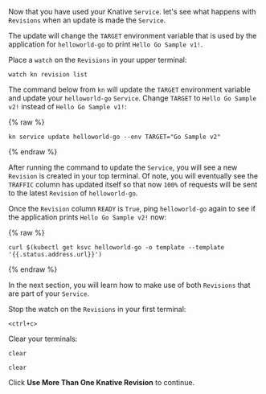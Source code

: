 Now that you have used your Knative `Service`. let's see what happens with 
`Revisions` when an update is made the `Service`.

The update will change the `TARGET` environment variable that is used by the 
application for `helloworld-go` to print `Hello Go Sample v1!`. 

Place a `watch` on the `Revisions` in your upper terminal:

```execute-1
watch kn revision list
```

The command below from `kn` will update the `TARGET` environment variable and update 
your `helloworld-go` `Service`. Change `TARGET` to `Hello Go Sample v2!` instead of 
`Hello Go Sample v1!`:

{% raw %}
```execute-2
kn service update helloworld-go --env TARGET="Go Sample v2"
```
{% endraw %}

After running the command to update the `Service`, you will see a new `Revision` is created 
in your top terminal. Of note, you will eventually see the `TRAFFIC` column has updated itself 
so that now `100%` of requests will be sent to the latest `Revision` of `helloworld-go`.

Once the `Revision` column `READY` is `True`, ping `helloworld-go` again to see if the application 
prints `Hello Go Sample v2!` now:

{% raw %}
```execute-2
curl $(kubectl get ksvc helloworld-go -o template --template '{{.status.address.url}}')
```
{% endraw %}

In the next section, you will learn how to make use of both `Revisions` that are part of your `Service`.

Stop the watch on the `Revisions` in your first terminal:

```execute-1
<ctrl+c>
```

Clear your terminals:

```execute-1
clear
```

```execute-2
clear
```

Click **Use More Than One Knative Revision** to continue.